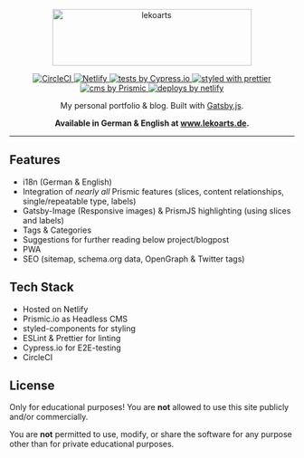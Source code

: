 <p align="center">
  <a href="https://www.lekoarts.de">
    <img
      src="https://img.lekoarts.de/Logo-Horizontal-Blau-Schwarz_small.png"
      height="100"
      width="352"
      alt="lekoarts"
      title="lekoarts"
    />
  </a>
</p>

<p align="center">
  <a href="https://circleci.com/gh/LekoArts/portfolio">
    <img
      src="https://circleci.com/gh/LekoArts/portfolio.svg?style=svg"
      alt="CircleCI"
    />
  </a>
  <a href="https://app.netlify.com/sites/lekoarts/deploys">
    <img
      src="https://api.netlify.com/api/v1/badges/279adfbe-dd11-487c-9ab9-cecc21fc4d69/deploy-status"
      alt="Netlify"
    />
  </a>
  <a href="https://cypress.io">
    <img
      src="https://img.shields.io/badge/cypress.io-tests-green.svg?style=flat-square"
      alt="tests by Cypress.io"
    />
  </a>
  <a href="https://github.com/prettier/prettier">
    <img
      src="https://img.shields.io/badge/styled_with-prettier-ff69b4.svg?style=flat-square"
      alt="styled with prettier"
    />
  </a>
  <a href="https://prismic.io/">
    <img
      src="https://img.shields.io/badge/cms-prismic.io-2d2b59.svg?style=flat-square"
      alt="cms by Prismic"
    />
  </a>
  <a href="https://www.netlify.com">
    <img
      src="https://img.shields.io/badge/deploys%20by-netlify-00c7b7.svg?style=flat-square"
      alt="deploys by netlify"
    />
  </a>
</p>

<p align="center">
  My personal portfolio & blog. Built with <a href="https://www.gatsbyjs.org">Gatsby.js</a>.
</p>

<p align="center">
  <strong>
    Available in German & English at <a href="https://www.lekoarts.de">www.lekoarts.de</a>.
  </strong>
</p>

***

## Features

- i18n (German & English)
- Integration of _nearly all_ Prismic features (slices, content relationships, single/repeatable type, labels)
- Gatsby-Image (Responsive images) & PrismJS highlighting (using slices and labels)
- Tags & Categories
- Suggestions for further reading below project/blogpost
- PWA
- SEO (sitemap, schema.org data, OpenGraph & Twitter tags)

## Tech Stack

- Hosted on Netlify
- Prismic.io as Headless CMS
- styled-components for styling
- ESLint & Prettier for linting
- Cypress.io for E2E-testing
- CircleCI

## License

Only for educational purposes! You are **not** allowed to use this site publicly and/or commercially. 

You are **not** permitted to use, modify, or share the software for any purpose other than for private educational purposes.
